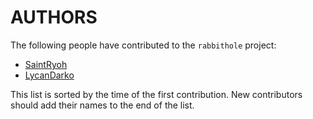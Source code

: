 # AUTHORS

The following people have contributed to the `rabbithole` project:

- [SaintRyoh](https://github.com/SaintRyoh)
- [LycanDarko](https://github.com/fenrirlycan)

This list is sorted by the time of the first contribution. New contributors should add their names to the end of the list.
